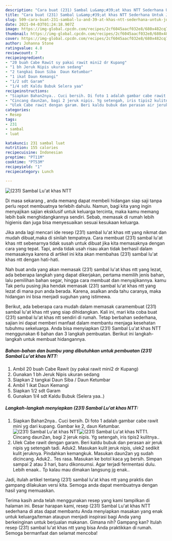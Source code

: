 ```yaml
---
description: "Cara buat (231) Sambal Lu&amp;#39;at khas NTT Sederhana Untuk Jualan"
title: "Cara buat (231) Sambal Lu&amp;#39;at khas NTT Sederhana Untuk Jualan"
slug: 509-cara-buat-231-sambal-lu-and-39-at-khas-ntt-sederhana-untuk-jualan
date: 2021-04-03T01:24:18.907Z
image: https://img-global.cpcdn.com/recipes/2cf6045aacf032e8/680x482cq70/231-sambal-luat-khas-ntt-foto-resep-utama.jpg
thumbnail: https://img-global.cpcdn.com/recipes/2cf6045aacf032e8/680x482cq70/231-sambal-luat-khas-ntt-foto-resep-utama.jpg
cover: https://img-global.cpcdn.com/recipes/2cf6045aacf032e8/680x482cq70/231-sambal-luat-khas-ntt-foto-resep-utama.jpg
author: Johanna Stone
ratingvalue: 4.8
reviewcount: 7
recipeingredient:
- "20 buah Cabe Rawit sy pakai rawit mini2 dr Kupang"
- "1 bh Jeruk Nipis ukuran sedang"
- "2 tangkai Daun Siba  Daun Ketumbar"
- "1 ikat Daun Kemangi"
- "1/2 sdt Garam"
- "1/4 sdt Kaldu Bubuk Selera yaa"
recipeinstructions:
- "Siapkan Bahan2nya.. Cuci bersih. Di foto 1 adalah gambar cabe rawit mini yg dari kupang. Gambar ke 2, daun Ketumbar."
- "Cincang daun2an, bagi 2 jeruk nipis. Yg setengah, iris tipis2 kulitnya.."
- "Ulek Cabe rawit dengan garam. Beri kaldu bubuk dan perasan air jeruk nipis yg setengah tadi. Aduk2. Masukan kulit jeruk nipis, ulek2 sedikit kulit jeruknya. Pindahkan kemangkuk. Masukan daun2an yg sudah dicincang. Aduk2.. Tes rasa. Masukan ke botol kaca yg bersih. Simpan sampai 2 atau 3 hari, baru dikonsumsi. Agar terjadi fermentasi dulu. Lebih enaak.. Tp kalau mau dimakan langsung jg enak.."
categories:
- Resep
tags:
- 231
- sambal
- luat

katakunci: 231 sambal luat 
nutrition: 155 calories
recipecuisine: Indonesian
preptime: "PT11M"
cooktime: "PT53M"
recipeyield: "1"
recipecategory: Lunch

---
```



![(231) Sambal Lu&#39;at khas NTT](https://img-global.cpcdn.com/recipes/2cf6045aacf032e8/680x482cq70/231-sambal-luat-khas-ntt-foto-resep-utama.jpg)

Di masa  sekarang , anda memang dapat membeli hidangan siap saji tanpa perlu repot membuatnya terlebih dahulu. Namun, bagi kita yang ingin menyajikan sajian eksklusif untuk keluarga tercinta, maka kamu memang lebih baik menghidangkannya sendiri. Sebab, memasak di rumah lebih higienis dan juga bisa menyesuaikan sesuai kesukaan keluarga.

Jika anda lagi mencari ide resep (231) sambal lu&#39;at khas ntt yang nikmat dan mudah dibuat,maka di sinilah tempatnya. Cara membuat (231) sambal lu&#39;at khas ntt  sebenarnya tidak susah untuk dibuat jika kita memasaknya dengan cara yang tepat. Tapi, anda tidak usah risau akan tidak berhasil dalam memasaknya 
karena di artikel ini kita akan membahas (231) sambal lu&#39;at khas ntt dengan hati-hati.  



Nah buat anda yang akan memasak (231) sambal lu&#39;at khas ntt yang lezat, ada beberapa langkah yang dapat dikerjakan, pertama memilih jenis bahan, lalu pemilihan bahan segar, hingga cara membuat dan menyajikannya. kamu Tak perlu pusing jika hendak memasak (231) sambal lu&#39;at khas ntt yang lezat di mana pun anda berada. Karena, asalkan anda  tahu caranya, maka hidangan ini bisa menjadi suguhan yang istimewa.

Berikut, ada beberapa cara mudah dalam memasak caramembuat (231) sambal lu&#39;at khas ntt yang siap dihidangkan. Kali ini, mari kita coba buat (231) sambal lu&#39;at khas ntt sendiri di rumah. Tetap berbahan sederhana, sajian ini dapat memberi manfaat dalam membantu menjaga kesehatan tubuhmu sekeluarga. Anda bisa menyiapkan (231) Sambal Lu&#39;at khas NTT menggunakan 6 bahan dan 3 langkah pembuatan. Berikut ini langkah-langkah untuk membuat hidangannya.

<!--inarticleads1-->

##### Bahan-bahan dan bumbu yang dibutuhkan untuk pembuatan (231) Sambal Lu&#39;at khas NTT:

1. Ambil 20 buah Cabe Rawit (sy pakai rawit mini2 dr Kupang)
1. Gunakan 1 bh Jeruk Nipis ukuran sedang
1. Siapkan 2 tangkai Daun Siba / Daun Ketumbar
1. Ambil 1 ikat Daun Kemangi
1. Siapkan 1/2 sdt Garam
1. Gunakan 1/4 sdt Kaldu Bubuk (Selera yaa..)




<!--inarticleads2-->

##### Langkah-langkah menyiapkan (231) Sambal Lu&#39;at khas NTT:

1. Siapkan Bahan2nya.. Cuci bersih. Di foto 1 adalah gambar cabe rawit mini yg dari kupang. Gambar ke 2, daun Ketumbar.
<img src="https://img-global.cpcdn.com/steps/c75f88ea843e2b1a/160x128cq70/231-sambal-luat-khas-ntt-langkah-memasak-1-foto.jpg" alt="(231) Sambal Lu&#39;at khas NTT"><img src="https://img-global.cpcdn.com/steps/c2ba82d2b4de5c18/160x128cq70/231-sambal-luat-khas-ntt-langkah-memasak-1-foto.jpg" alt="(231) Sambal Lu&#39;at khas NTT">1. Cincang daun2an, bagi 2 jeruk nipis. Yg setengah, iris tipis2 kulitnya..
1. Ulek Cabe rawit dengan garam. Beri kaldu bubuk dan perasan air jeruk nipis yg setengah tadi. Aduk2. Masukan kulit jeruk nipis, ulek2 sedikit kulit jeruknya. Pindahkan kemangkuk. Masukan daun2an yg sudah dicincang. Aduk2.. Tes rasa. Masukan ke botol kaca yg bersih. Simpan sampai 2 atau 3 hari, baru dikonsumsi. Agar terjadi fermentasi dulu. Lebih enaak.. Tp kalau mau dimakan langsung jg enak..




Jadi, itulah artikel tentang  (231) sambal lu&#39;at khas ntt  yang praktis dan gampang dilakukan versi kita. Semoga anda dapat membuatnya dengan hasil yang memuaskan. 

Terima kasih anda telah menggunakan resep yang kami tampilkan di halaman ini. Besar harapan kami, resep  (231) Sambal Lu&#39;at khas NTT sederhana di atas dapat membantu Anda menyiapkan masakan yang enak untuk keluarga/teman ataupun menjadi inspirasi bagi Anda yang berkeinginan untuk berjualan makanan. Gimana nih? Gampang kan? Itulah resep (231) sambal lu&#39;at khas ntt yang bisa Anda praktikkan di rumah. Semoga bermanfaat dan selamat mencoba!

